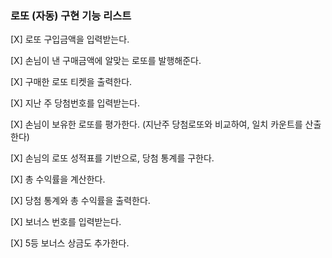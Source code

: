 ### 로또 (자동) 구현 기능 리스트

[X] 로또 구입금액을 입력받는다.

[X] 손님이 낸 구매금액에 알맞는 로또를 발행해준다.

[X] 구매한 로또 티켓을 출력한다.

[X] 지난 주 당첨번호를 입력받는다.

[X] 손님이 보유한 로또를 평가한다. (지난주 당첨로또와 비교하여, 일치 카운트를 산출한다)

[X] 손님의 로또 성적표를 기반으로, 당첨 통계를 구한다.

[X] 총 수익률을 계산한다.

[X] 당첨 통계와 총 수익률을 출력한다.

[X] 보너스 번호를 입력받는다.

[X] 5등 보너스 상금도 추가한다.

